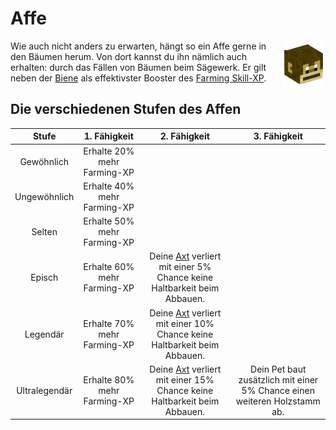 # Affe 

<img align="right" width="70" eight="75" src="../../../assets/image/pets/Affe.png">

Wie auch nicht anders zu erwarten, hängt so ein Affe gerne in den Bäumen herum. Von dort kannst du ihn nämlich auch erhalten: durch das Fällen von Bäumen beim Sägewerk. Er gilt neben der [Biene](biene.md) als effektivster Booster des [Farming Skill-XP](../../pages/skills/farming.md).  

## Die verschiedenen Stufen des Affen
| Stufe | 1. Fähigkeit | 2. Fähigkeit | 3. Fähigkeit |
|:-:|:-:|:-:|:-:|
| Gewöhnlich | Erhalte 20% mehr Farming-XP |
| Ungewöhnlich | Erhalte 40% mehr Farming-XP |
| Selten | Erhalte 50% mehr Farming-XP |
| Episch | Erhalte 60% mehr Farming-XP | Deine [Axt](https://imgxrke.github.io/GRWiki/pages/nebenjobs/sägewerk/#axte) verliert mit einer 5% Chance keine Haltbarkeit beim Abbauen. |
| Legendär | Erhalte 70% mehr Farming-XP | Deine [Axt](https://imgxrke.github.io/GRWiki/pages/nebenjobs/sägewerk/#axte) verliert mit einer 10% Chance keine Haltbarkeit beim Abbauen. |
| Ultralegendär | Erhalte 80% mehr Farming-XP | Deine [Axt](https://imgxrke.github.io/GRWiki/pages/nebenjobs/sägewerk/#axte) verliert mit einer 15% Chance keine Haltbarkeit beim Abbauen. | Dein Pet baut zusätzlich mit einer 5% Chance einen weiteren Holzstamm ab. |
